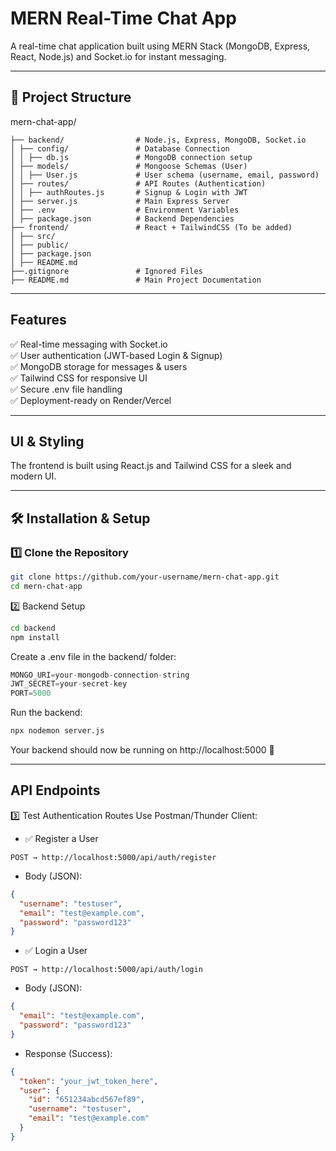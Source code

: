 # MERN Real-Time Chat App
A real-time chat application built using MERN Stack (MongoDB, Express, React, Node.js) and Socket.io for instant messaging.

---

## 📂 Project Structure
mern-chat-app/ 
```
├── backend/                # Node.js, Express, MongoDB, Socket.io 
│ ├── config/               # Database Connection 
│ │ ├── db.js               # MongoDB connection setup 
│ ├── models/               # Mongoose Schemas (User) 
│ │ ├── User.js             # User schema (username, email, password) 
│ ├── routes/               # API Routes (Authentication) 
│ │ ├── authRoutes.js       # Signup & Login with JWT 
│ ├── server.js             # Main Express Server 
│ ├── .env                  # Environment Variables 
│ ├── package.json          # Backend Dependencies 
├── frontend/               # React + TailwindCSS (To be added) 
│ ├── src/ 
│ ├── public/ 
│ ├── package.json 
│ ├── README.md 
├──.gitignore               # Ignored Files 
├── README.md               # Main Project Documentation
```
---

## Features
✅ Real-time messaging with Socket.io   
✅ User authentication (JWT-based Login & Signup)   
✅ MongoDB storage for messages & users    
✅ Tailwind CSS for responsive UI   
✅ Secure .env file handling    
✅ Deployment-ready on Render/Vercel    

---

## UI & Styling
The frontend is built using React.js and Tailwind CSS for a sleek and modern UI.

---

## 🛠 Installation & Setup

### 1️⃣ Clone the Repository
```bash
git clone https://github.com/your-username/mern-chat-app.git
cd mern-chat-app
```

2️⃣ Backend Setup

```bash
cd backend
npm install

```
Create a .env file in the backend/ folder:

```javascript
MONGO_URI=your-mongodb-connection-string
JWT_SECRET=your-secret-key
PORT=5000

```

Run the backend:
```bash
npx nodemon server.js

```
Your backend should now be running on http://localhost:5000 🚀

---

##  API Endpoints
3️⃣ Test Authentication Routes
Use Postman/Thunder Client:

- ✅ Register a User   

 ```
POST → http://localhost:5000/api/auth/register

```
- Body (JSON):
```json
{
  "username": "testuser",
  "email": "test@example.com",
  "password": "password123"
}
```

- ✅ Login a User
```
POST → http://localhost:5000/api/auth/login
```
- Body (JSON):
```json
{
  "email": "test@example.com",
  "password": "password123"
}
```
- Response (Success):
```json
{
  "token": "your_jwt_token_here",
  "user": {
    "id": "651234abcd567ef89",
    "username": "testuser",
    "email": "test@example.com"
  }
}
```








